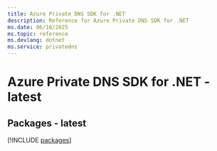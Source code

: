 ```yaml
---
title: Azure Private DNS SDK for .NET
description: Reference for Azure Private DNS SDK for .NET
ms.date: 06/18/2025
ms.topic: reference
ms.devlang: dotnet
ms.service: privatedns
---
```

# Azure Private DNS SDK for .NET - latest
## Packages - latest
[!INCLUDE [packages](private-dns-index.md)]